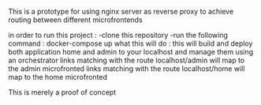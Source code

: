 This is a prototype for using nginx server as reverse proxy to achieve routing between different microfrontends

in order to run this project :
  -clone this repository
  -run the following command : docker-compose up
 what this will do : 
  this will build and deploy both application home and admin to your localhost and manage them using an orchestrator
  links matching with the route localhost/admin will map to the admin microfronted
  links matching with the route localhost/home will map to the home microfronted
 
 This is merely a proof of concept
 
